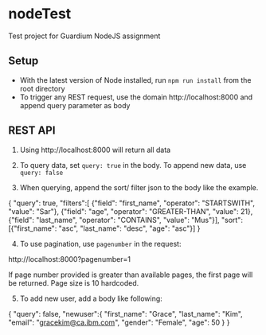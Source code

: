 # nodeTest
Test project for Guardium NodeJS assignment

## Setup
* With the latest version of Node installed, run  `npm run install` from the root directory
* To trigger any REST request, use the domain http://localhost:8000 and append query parameter as body 

## REST API
1. Using http://localhost:8000 will return all data

2. To query data, set `query: true` in the body. To append new data, use `query: false`

3. When querying, append the sort/ filter json to the body  like the example.

{
	"query": true,
	"filters":[
		{"field": "first_name", "operator": "STARTSWITH", "value": "Sar"},
		{"field": "age", "operator": "GREATER-THAN", "value": 21},
		{"field": "last_name", "operator": "CONTAINS", "value": "Mus"}],
	"sort": [{"first_name": "asc", "last_name": "desc", "age": "asc"}] 
}



4. To use pagination, use `pagenumber` in the request:

http://localhost:8000?pagenumber=1

If page number provided is greater than available pages, the first page will be returned.
Page size is 10 hardcoded.


5. To add new user, add a body like following: 

{
	"query": false,
	"newuser":{
        "first_name": "Grace",
        "last_name": "Kim",
        "email": "gracekim@ca.ibm.com",
        "gender": "Female",
        "age": 50
	} 
}

